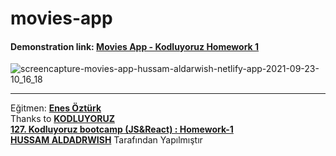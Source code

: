 # movies-app

#### Demonstration link: [**Movies App - Kodluyoruz Homework 1**](https://movies-app-hussam-aldarwish.vercel.app)

![screencapture-movies-app-hussam-aldarwish-netlify-app-2021-09-23-10_16_18](https://user-images.githubusercontent.com/90006627/134468165-8235edc3-dd51-4bcb-86a0-64d6c40b8d73.png)


--- 
Eğitmen: [**Enes Öztürk**](https://github.com/enesozturk)  
Thanks to [**KODLUYORUZ**](https://www.kodluyoruz.org)  
[**127. Kodluyoruz bootcamp (JS&React) : Homework-1**](https://github.com/kodluyoruz-js-react-bootcamp-127/course/blob/master/homework-1.md)  
[**HUSSAM ALDADRWISH**](mailto:hussam.aldarwish@hotmail.com) Tarafından Yapılmıştır  
